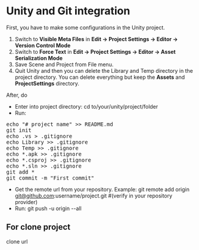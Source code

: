 # Unity and Git integration

First, you have to make some configurations in the Unity project.

1. Switch to **Visible Meta Files** in **Edit → Project Settings → Editor → Version Control Mode**
2. Switch to **Force Text** in **Edit → Project Settings → Editor → Asset Serialization Mode**
3. Save Scene and Project from File menu.
4. Quit Unity and then you can delete the Library and Temp directory in the project directory. You can delete everything but keep the **Assets** and **ProjectSettings** directory.

After, do

* Enter into project directory: cd to/your/unity/project/folder
* Run: 
<pre>
echo "# project name" >> README.md
git init
echo .vs > .gitignore
echo Library >> .gitignore
echo Temp >> .gitignore
echo *.apk >> .gitignore
echo *.csproj >> .gitignore
echo *.sln >> .gitignore
git add *
git commit -m "First commit"
</pre>
* Get the remote url from your repository. Example: git remote add origin git@github.com:username/project.git #(verify in your repository provider)
* Run: git push -u origin --all

## For clone project

clone url
